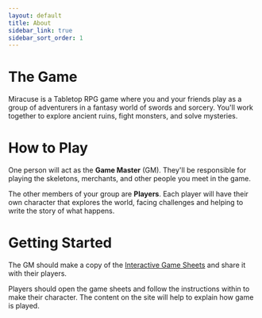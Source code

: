 ```yaml
---
layout: default
title: About
sidebar_link: true
sidebar_sort_order: 1
---
```


# The Game

Miracuse is a Tabletop RPG game where you and your friends play as a group of adventurers in a fantasy world of swords and sorcery. You'll work together to explore ancient ruins, fight monsters, and solve mysteries.

# How to Play

One person will act as the **Game Master** (GM). They'll be responsible for playing the skeletons, merchants, and other people you meet in the game.

The other members of your group are **Players**. Each player will have their own character that explores the world, facing challenges and helping to write the story of what happens.

# Getting Started

The GM should make a copy of the [Interactive Game Sheets](https://docs.google.com/spreadsheets/d/1cY4KWxl4hnFNa8pxADSHeHmIqlgBL4068uAnY5wtHQg/edit?usp=sharing) and share it with their players. 

Players should open the game sheets and follow the instructions within to make their character. The content on the site will help to explain how game is played.
